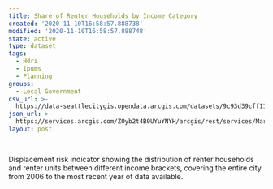 ```yaml
---
title: Share of Renter Households by Income Category
created: '2020-11-10T16:58:57.888738'
modified: '2020-11-10T16:58:57.888748'
state: active
type: dataset
tags:
  - Hdri
  - Ipums
  - Planning
groups:
  - Local Government
csv_url: >-
  https://data-seattlecitygis.opendata.arcgis.com/datasets/9c93d39cff114cf9bcebb6505b30ffd7_0.csv
json_url: >-
  https://services.arcgis.com/ZOyb2t4B0UYuYNYH/arcgis/rest/services/Market_Demand_Percent/FeatureServer/0
layout: post

---
```

Displacement risk indicator showing the distribution of renter households and renter units between different income brackets, covering the entire city from 2006 to the most recent year of data available.
